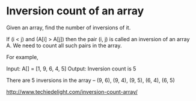 # Inversion count of an array

Given an array, find the number of inversions of it.

If (i < j) and (A[i] > A[j]) then the pair (i, j) is called an inversion of an array A. We need to count all such pairs in the array.
 
For example,

Input:  A[] = [1, 9, 6, 4, 5]
Output: Inversion count is 5

There are 5 inversions in the array – (9, 6), (9, 4), (9, 5), (6, 4), (6, 5)
 
http://www.techiedelight.com/inversion-count-array/